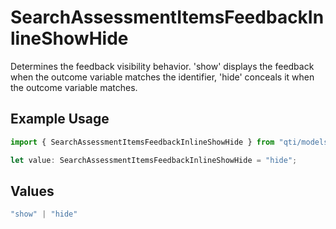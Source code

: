 # SearchAssessmentItemsFeedbackInlineShowHide

Determines the feedback visibility behavior. 'show' displays the feedback when the outcome variable matches the identifier, 'hide' conceals it when the outcome variable matches.

## Example Usage

```typescript
import { SearchAssessmentItemsFeedbackInlineShowHide } from "qti/models/operations";

let value: SearchAssessmentItemsFeedbackInlineShowHide = "hide";
```

## Values

```typescript
"show" | "hide"
```